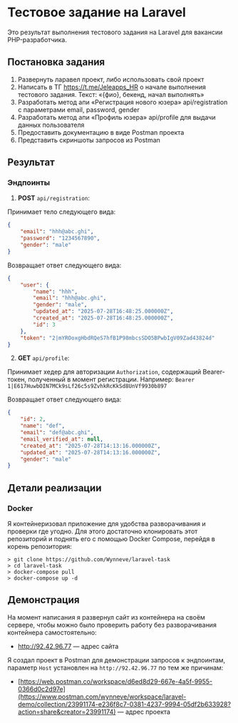 # Тестовое задание на Laravel

Это результат выполнения тестового задания на Laravel для вакансии PHP-разработчика.

## Постановка задания
1. Развернуть ларавел проект, либо использовать свой проект
2. Написать в ТГ https://t.me/Jeleapps_HR о начале выполнения тестового задания. Текст: «{фио}, бекенд, начал выполнять»
3. Разработать метод апи «Регистрация нового юзера» api/registration с параметрами email, password, gender
4. Разработать метод апи «Профиль юзера» api/profile для выдачи данных пользователя
5. Предоставить документацию в виде Postman проекта
6. Представить скриншоты запросов из Postman

## Результат

### Эндпоинты

1. **POST** `api/registration`:

Принимает тело следующего вида:
```json
{
    "email": "hhh@abc.ghi",
    "password": "1234567890",
    "gender": "male"
}
```

Возвращает ответ следующего вида:
```json
{
    "user": {
        "name": "hhh",
        "email": "hhh@abc.ghi",
        "gender": "male",
        "updated_at": "2025-07-28T16:48:25.000000Z",
        "created_at": "2025-07-28T16:48:25.000000Z",
        "id": 3
    },
    "token": "2|mYROoxgHbdRQeS7hfB1P98mbcsSDO5BPwbIgV09Zad43824d"
}
```

2. **GET** `api/profile`:

Принимает хедер для авторизации `Authorization`, содержащий Bearer-токен, полученный в момент регистрации. Например: `Bearer 1|E617HuwbOIN7MCk9sLf26c5s9ZvhkRcKkSd8UnVf9930b897`

Возвращает ответ следующего вида:
```json
{
    "id": 2,
    "name": "def",
    "email": "def@abc.ghi",
    "email_verified_at": null,
    "created_at": "2025-07-28T14:13:16.000000Z",
    "updated_at": "2025-07-28T14:13:16.000000Z",
    "gender": "male"
}
```

## Детали реализации

### Docker

Я контейнеризовал приложение для удобства разворачивания и проверки где угодно. Для этого достаточно клонировать этот репозиторий и поднять его с помощью Docker Compose, перейдя в корень репозитория:
```
> git clone https://github.com/Wynneve/laravel-task
> cd laravel-task
> docker-compose pull
> docker-compose up -d
```

## Демонстрация

На момент написания я развернул сайт из контейнера на своём сервере, чтобы можно было проверить работу без разворачивания контейнера самостоятельно:
* http://92.42.96.77 — адрес сайта

Я создал проект в Postman для демонстрации запросов к эндпоинтам, параметр `Host` установлен на `http://92.42.96.77` по тем же причинам:
* [https://web.postman.co/workspace/d6ed8d29-667e-4a5f-9955-0366d0c2d97e](https://www.postman.com/wynneve/workspace/laravel-demo/collection/23991174-e236f8c7-0381-4237-9994-05df2b633928?action=share&creator=23991174) — адрес проекта
